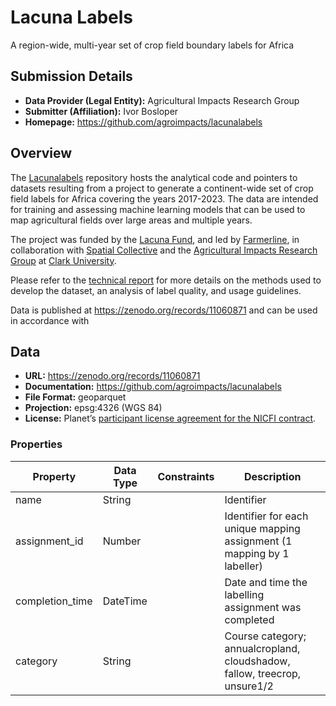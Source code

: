 # Lacuna Labels

A region-wide, multi-year set of crop field boundary labels for Africa

## Submission Details

- **Data Provider (Legal Entity):** Agricultural Impacts Research Group
- **Submitter (Affiliation):** Ivor Bosloper
- **Homepage:** https://github.com/agroimpacts/lacunalabels

## Overview

The [Lacunalabels](https://github.com/agroimpacts/lacunalabels/) repository hosts
the analytical code and pointers to datasets
resulting from a project to generate a continent-wide set of crop field
labels for Africa covering the years 2017-2023. The data are intended
for training and assessing machine learning models that can be used to
map agricultural fields over large areas and multiple years.

The project was funded by the [Lacuna Fund](https://lacunafund.org/),
and led by [Farmerline](https://farmerline.co/), in collaboration with
[Spatial Collective](https://spatialcollective.com/) and the
[Agricultural Impacts Research Group](agroimpacts.info) at [Clark
University](https://www.clarku.edu/departments/geography/).

Please refer to the [technical
report](docs/report/technical-report.pdf) for more details on the
methods used to develop the dataset, an analysis of label quality, and
usage guidelines.

Data is published at https://zenodo.org/records/11060871 and can be used in accordance
with 

## Data

- **URL:** https://zenodo.org/records/11060871
- **Documentation:** https://github.com/agroimpacts/lacunalabels
- **File Format:** geoparquet
- **Projection:** epsg:4326 (WGS 84)
- **License:** Planet’s [participant license agreement for the NICFI contract](https://go.planet.com/nicfi-pla-2024).

### Properties

| Property        | Data Type | Constraints | Description                                                               |
|-----------------|-----------|-------------|---------------------------------------------------------------------------|
| name            | String    |             | Identifier                                                                |
| assignment_id   | Number    |             | Identifier for each unique mapping assignment (1 mapping by 1 labeller)   |
| completion_time | DateTime  |             | Date and time the labelling assignment was completed                      |
| category        | String    |             | Course category; annualcropland, cloudshadow, fallow, treecrop, unsure1/2 |
